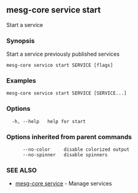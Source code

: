 ## mesg-core service start

Start a service

### Synopsis

Start a service previously published services

```
mesg-core service start SERVICE [flags]
```

### Examples

```
mesg-core service start SERVICE [SERVICE...]
```

### Options

```
  -h, --help   help for start
```

### Options inherited from parent commands

```
      --no-color     disable colorized output
      --no-spinner   disable spinners
```

### SEE ALSO

* [mesg-core service](mesg-core_service.md)	 - Manage services

